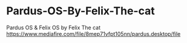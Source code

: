 # Pardus-OS-By-Felix-The-cat
Pardus OS &amp; Felix OS by Felix The cat
https://www.mediafire.com/file/8mep71vfpt105nn/pardus.desktop/file
